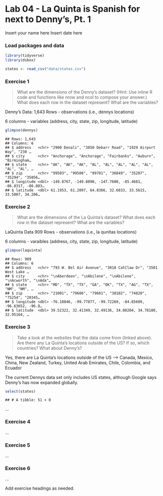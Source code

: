 Lab 04 - La Quinta is Spanish for next to Denny’s, Pt. 1
================
Insert your name here
Insert date here

### Load packages and data

``` r
library(tidyverse) 
library(dsbox) 
```

``` r
states <- read_csv("data/states.csv")
```

### Exercise 1

> What are the dimensions of the Denny’s dataset? (Hint: Use inline R
> code and functions like nrow and ncol to compose your answer.) What
> does each row in the dataset represent? What are the variables?

Denny’s Data: 1,643 Rows - observations (i.e., dennys locations)

6 columns - variables (address, city, state, zip, longitude, latitude)

``` r
glimpse(dennys)
```

    ## Rows: 1,643
    ## Columns: 6
    ## $ address   <chr> "2900 Denali", "3850 Debarr Road", "1929 Airport Way", "230 …
    ## $ city      <chr> "Anchorage", "Anchorage", "Fairbanks", "Auburn", "Birmingham…
    ## $ state     <chr> "AK", "AK", "AK", "AL", "AL", "AL", "AL", "AL", "AL", "AL", …
    ## $ zip       <chr> "99503", "99508", "99701", "36849", "35207", "35294", "35056…
    ## $ longitude <dbl> -149.8767, -149.8090, -147.7600, -85.4681, -86.8317, -86.803…
    ## $ latitude  <dbl> 61.1953, 61.2097, 64.8366, 32.6033, 33.5615, 33.5007, 34.206…

### Exercise 2

> What are the dimensions of the La Quinta’s dataset? What does each row
> in the dataset represent? What are the variables?

LaQuinta Data 909 Rows - observations (i.e., la qunitas locations)

6 columns - varaibles (address, city, state, zip, longitude, latitude)

``` r
glimpse(laquinta)
```

    ## Rows: 909
    ## Columns: 6
    ## $ address   <chr> "793 W. Bel Air Avenue", "3018 CatClaw Dr", "3501 West Lake …
    ## $ city      <chr> "\nAberdeen", "\nAbilene", "\nAbilene", "\nAcworth", "\nAda"…
    ## $ state     <chr> "MD", "TX", "TX", "GA", "OK", "TX", "AG", "TX", "NM", "NM", …
    ## $ zip       <chr> "21001", "79606", "79601", "30102", "74820", "75254", "20345…
    ## $ longitude <dbl> -76.18846, -99.77877, -99.72269, -84.65609, -96.63652, -96.8…
    ## $ latitude  <dbl> 39.52322, 32.41349, 32.49136, 34.08204, 34.78180, 32.95164, …

### Exercise 3

> Take a look at the websites that the data come from (linked above).
> Are there any La Quinta’s locations outside of the US? If so, which
> countries? What about Denny’s?

Yes, there are La Quinta’s locations outside of the US –\> Canada,
Mexico, China, New Zealand, Turkey, United Arab Emirates, Chile,
Colombia, and Ecuador

The current Dennys data set only includes US states, although Google
says Denny’s has now expanded globally.

``` r
select(states)
```

    ## # A tibble: 51 × 0

…

### Exercise 4

…

### Exercise 5

…

### Exercise 6

…

Add exercise headings as needed.
